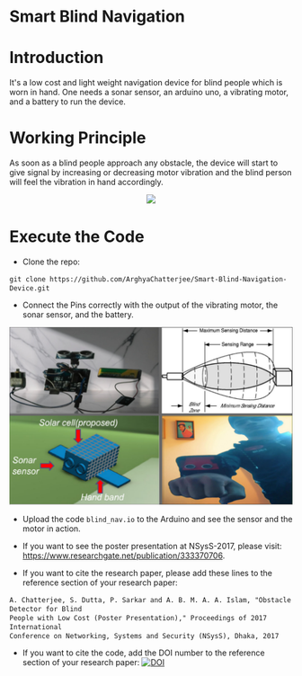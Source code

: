 # Smart Blind Navigation

# Introduction
It's a low cost and light weight navigation device for blind people which is worn in hand. One needs a sonar sensor, an arduino uno, a vibrating motor, and a battery to run the device.

# Working Principle
As soon as a blind people approach any obstacle, the device will start to give signal by increasing or decreasing motor vibration and the blind person will feel the vibration in hand accordingly.

<p align="center">
  <img src="media/Image2.png", width="800">
</p>

# Execute the Code
- Clone the repo:
```
git clone https://github.com/ArghyaChatterjee/Smart-Blind-Navigation-Device.git
```
- Connect the Pins correctly with the output of the vibrating motor, the sonar sensor, and the battery.

<p align="center">
  <img src="media/Image.png", width="800">
</p>

- Upload the code `blind_nav.io` to the Arduino and see the sensor and the motor in action.

- If you want to see the poster presentation at NSysS-2017, please visit: https://www.researchgate.net/publication/333370706.
  
- If you want to cite the research paper, please add these lines to the reference section of your research paper:
```
A. Chatterjee, S. Dutta, P. Sarkar and A. B. M. A. A. Islam, "Obstacle Detector for Blind
People with Low Cost (Poster Presentation)," Proceedings of 2017 International
Conference on Networking, Systems and Security (NSysS), Dhaka, 2017
```
- If you want to cite the code, add the DOI number to the reference section of your research paper: 
     [![DOI](https://zenodo.org/badge/224455529.svg)](https://zenodo.org/badge/latestdoi/224455529)

